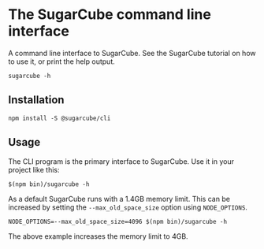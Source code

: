# The SugarCube command line interface

A command line interface to SugarCube. See the SugarCube tutorial on how to
use it, or print the help output.

`sugarcube -h`

## Installation

    npm install -S @sugarcube/cli

## Usage

The CLI program is the primary interface to SugarCube. Use it in your project like this:

```
$(npm bin)/sugarcube -h
```

As a default SugarCube runs with a 1.4GB memory limit. This can be increased by setting the `--max_old_space_size` option using `NODE_OPTIONS`.

```
NODE_OPTIONS=--max_old_space_size=4096 $(npm bin)/sugarcube -h
```

The above example increases the memory limit to 4GB.
